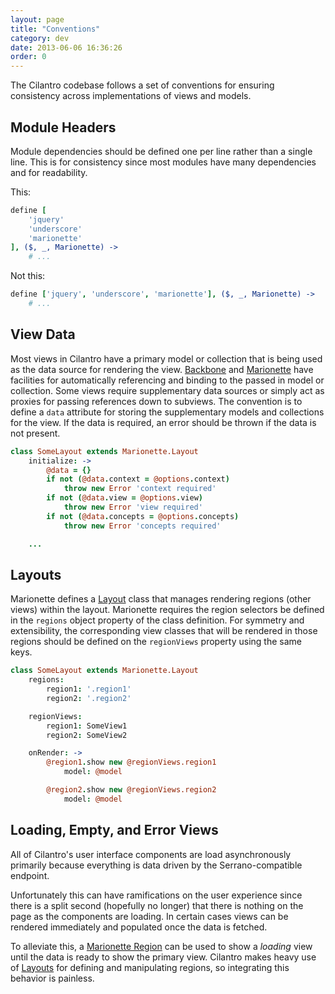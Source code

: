 ```yaml
---
layout: page
title: "Conventions"
category: dev
date: 2013-06-06 16:36:26
order: 0
---
```

The Cilantro codebase follows a set of conventions for ensuring consistency across implementations of views and models.

## Module Headers

Module dependencies should be defined one per line rather than a single line. This is for consistency since most modules have many dependencies and for readability.

This:

```coffeescript
define [
    'jquery'
    'underscore'
    'marionette'
], ($, _, Marionette) ->
    # ...
```

Not this:

```coffeescript
define ['jquery', 'underscore', 'marionette'], ($, _, Marionette) ->
    # ...
```

## View Data

Most views in Cilantro have a primary model or collection that is being used as the data source for rendering the view. [Backbone](http://backbonejs.org/#View-constructor) and [Marionette](https://github.com/marionettejs/backbone.marionette/blob/master/docs/marionette.itemview.md#modelevents-and-collectionevents) have facilities for automatically referencing and binding to the passed in model or collection. Some views require supplementary data sources or simply act as proxies for passing references down to subviews. The convention is to define a `data` attribute for storing the supplementary models and collections for the view. If the data is required, an error should be thrown if the data is not present.

```coffeescript
class SomeLayout extends Marionette.Layout
    initialize: ->
        @data = {}
        if not (@data.context = @options.context)
            throw new Error 'context required'
        if not (@data.view = @options.view)
            throw new Error 'view required'
        if not (@data.concepts = @options.concepts)
            throw new Error 'concepts required'

    ...
```

## Layouts

Marionette defines a [Layout](https://github.com/marionettejs/backbone.marionette/blob/master/docs/marionette.layout.md#marionettelayout) class that manages rendering regions (other views) within the layout. Marionette requires the region selectors be defined in the `regions` object property of the class definition. For symmetry and extensibility, the corresponding view classes that will be rendered in those regions should be defined on the `regionViews` property using the same keys.

```coffeescript
class SomeLayout extends Marionette.Layout
    regions:
        region1: '.region1'
        region2: '.region2'

    regionViews:
        region1: SomeView1
        region2: SomeView2

    onRender: ->
        @region1.show new @regionViews.region1
            model: @model

        @region2.show new @regionViews.region2
            model: @model
```

## Loading, Empty, and Error Views

All of Cilantro's user interface components are load asynchronously primarily because everything is data driven by the Serrano-compatible endpoint.

Unfortunately this can have ramifications on the user experience since there is a split second (hopefully no longer) that there is nothing on the page as the components are loading. In certain cases views can be rendered immediately and populated once the data is fetched.

To alleviate this, a [Marionette Region](https://github.com/marionettejs/backbone.marionette/blob/master/docs/marionette.region.md#basic-use) can be used to show a _loading_ view until the data is ready to show the primary view. Cilantro makes heavy use of [Layouts](https://github.com/marionettejs/backbone.marionette/blob/master/docs/marionette.layout.md#basic-usage) for defining and manipulating regions, so integrating this behavior is painless.
